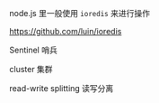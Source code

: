 node.js 里一般使用 `ioredis` 来进行操作

https://github.com/luin/ioredis

Sentinel 哨兵

cluster 集群

read-write splitting 读写分离
